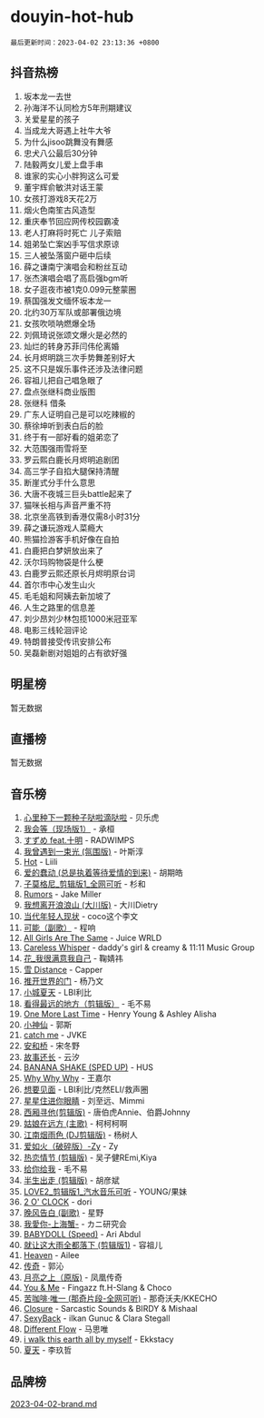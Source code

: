 # douyin-hot-hub

`最后更新时间：2023-04-02 23:13:36 +0800`

## 抖音热榜

1. 坂本龙一去世
1. 孙海洋不认同检方5年刑期建议
1. 关爱星星的孩子
1. 当成龙大哥遇上社牛大爷
1. 为什么jisoo跳舞没有舞感
1. 忠犬八公最后30分钟
1. 陆毅两女儿爱上盘手串
1. 谁家的实心小胖狗这么可爱
1. 董宇辉俞敏洪对话王蒙
1. 女孩打游戏8天花2万
1. 烟火色南笙古风造型
1. 重庆奉节回应网传校园霸凌
1. 老人打麻将时死亡 儿子索赔
1. 姐弟坠亡案凶手写信求原谅
1. 三人被坠落窗户砸中后续
1. 薛之谦南宁演唱会和粉丝互动
1. 张杰演唱会唱了高启强bgm听
1. 女子逛夜市被1克0.099元整蒙圈
1. 蔡国强发文缅怀坂本龙一
1. 北约30万军队或部署俄边境
1. 女孩吹唢呐燃爆全场
1. 刘佩琦说张颂文爆火是必然的
1. 灿烂的转身苏菲闫伟伦离婚
1. 长月烬明跳三次手势舞差别好大
1. 这不只是娱乐事件还涉及法律问题
1. 容祖儿把自己唱急眼了
1. 盘点张继科商业版图
1. 张继科 借条
1. 广东人证明自己是可以吃辣椒的
1. 蔡徐坤听到表白后的脸
1. 终于有一部好看的姐弟恋了
1. 大范围强雨雪将至
1. 罗云熙白鹿长月烬明追剧团
1. 高三学子自掐大腿保持清醒
1. 断崖式分手什么意思
1. 大唐不夜城三巨头battle起来了
1. 猫咪长相与声音严重不符
1. 北京坐高铁到香港仅需8小时31分
1. 薛之谦玩游戏人菜瘾大
1. 熊猫捡游客手机好像在自拍
1. 白鹿把白梦妍放出来了
1. 沃尔玛购物袋是什么梗
1. 白鹿罗云熙还原长月烬明原台词
1. 首尔市中心发生山火
1. 毛毛姐和阿姨去新加坡了
1. 人生之路里的信息差
1. 刘少昂刘少林包揽1000米冠亚军
1. 电影三线轮洄评论
1. 特朗普接受传讯安排公布
1. 吴磊新剧对姐姐的占有欲好强

## 明星榜

暂无数据

## 直播榜

暂无数据

## 音乐榜

1. [心里种下一颗种子哒啦滴哒啦]() - 贝乐虎
1. [我会等（现场版1）]() - 承桓
1. [すずめ feat.十明]() - RADWIMPS
1. [我曾遇到一束光 (氛围版)]() - 叶斯淳
1. [Hot](https://sf6-cdn-tos.douyinstatic.com/obj/tos-cn-ve-2774/a63be641febf4335a8996c8a877dee1c) - Liili
1. [爱的蠢动 (总是执着等待爱情的到来)](https://sf3-cdn-tos.douyinstatic.com/obj/tos-cn-ve-2774/osB9AW8xohlGrsNUX9GNAfK4bzdzSxIPVq7gIw) - 胡期皓
1. [子莫格尼_剪辑版1_全网可听](https://sf3-cdn-tos.douyinstatic.com/obj/tos-cn-ve-2774/okgjBiZZDqmeFfACngDQ48okZJ9knBMDtbwo8Q) - 杉和
1. [Rumors](https://sf3-cdn-tos.douyinstatic.com/obj/tos-cn-ve-2774/o81jReDoQBgklaFbYp8Qo44ZAUKfktC4nBFZTy) - Jake Miller
1. [我想离开浪浪山 (大川版)]() - 大川Dietry
1. [当代年轻人现状]() - coco这个李文
1. [可能（副歌）](https://sf6-cdn-tos.douyinstatic.com/obj/tos-cn-ve-2774/cde1731888894259b333569393c2fb51) - 程响
1. [All Girls Are The Same]() - Juice WRLD
1. [Careless Whisper](https://sf6-cdn-tos.douyinstatic.com/obj/tos-cn-ve-2774/21704ef7a1204caeaad8d60c78671a06) - daddy's girl & creamy & 11:11 Music Group
1. [花_我很满意我自己](https://sf3-cdn-tos.douyinstatic.com/obj/tos-cn-ve-2774/o4zXRD9QFb0odJPH21g8DzRfQCsbZd9fOAnXaf) - 鞠婧祎
1. [雪 Distance](https://sf3-cdn-tos.douyinstatic.com/obj/tos-cn-ve-2774/oEC6ofzrsWAXLUBquIhIKiABUGbwVL0QByNUyw) - Capper
1. [推开世界的门]() - 杨乃文
1. [小城夏天]() - LBI利比
1. [看得最远的地方（剪辑版）](https://sf6-cdn-tos.douyinstatic.com/obj/tos-cn-ve-2774/7e3cdc91401846d0a5a08ac34c7105ad) - 毛不易
1. [One More Last Time](https://sf6-cdn-tos.douyinstatic.com/obj/tos-cn-ve-2774/oAzTlo0LUAdCAIhjktsKWcLAEUKmZwGcOoB1fy) - Henry Young & Ashley Alisha
1. [小神仙]() - 郭斯
1. [catch me]() - JVKE
1. [安和桥]() - 宋冬野
1. [故事还长]() - 云汐
1. [BANANA SHAKE (SPED UP)](https://sf6-cdn-tos.douyinstatic.com/obj/tos-cn-ve-2774/oIBd1j8BIJJhtEfZb6UOHOCQAhgtpYA3EPeILz) - HUS
1. [Why Why Why]() - 王嘉尔
1. [想要见面]() - LBI利比/克然ELI/救声圈
1. [星星住进你眼睛]() - 刘至远、Mimmi
1. [西厢寻他(剪辑版)](https://sf6-cdn-tos.douyinstatic.com/obj/tos-cn-ve-2774/oUsAVfAQKlRNxEv5qxvIB8o5qmIWUcXbzJKJhw) - 唐伯虎Annie、伯爵Johnny
1. [姑娘在远方 (主歌)]() - 柯柯柯啊
1. [江南烟雨色 (DJ剪辑版)](https://sf3-cdn-tos.douyinstatic.com/obj/tos-cn-ve-2774/ocle8PKQeJ58Dcq2aAnTAgIqwAz6EFs4HoNCKe) - 杨树人
1. [爱如火（破碎版）-Zy](https://sf3-cdn-tos.douyinstatic.com/obj/tos-cn-ve-2774/oEvtIoMp7zBvFT8ic4fLAsxIrWDwAAp9UBNvvh) - Zy
1. [热恋情节 (剪辑版)]() - 吴子健REmi,Kiya
1. [给你给我]() - 毛不易
1. [半生出走 (剪辑版)]() - 胡彦斌
1. [LOVE2_剪辑版1_汽水音乐可听]() - YOUNG/果妹
1. [2 O' CLOCK](https://sf3-cdn-tos.douyinstatic.com/obj/tos-cn-ve-2774/3565890a419c4ad8aa3481fc03437bcf) - dori
1. [晚风告白 (副歌)]() - 星野
1. [我愛你-上海蟹-](https://sf3-cdn-tos.douyinstatic.com/obj/tos-cn-ve-2774/7cc6d91d8fb54e6194eabea288d60d9f) - カニ研究会
1. [BABYDOLL (Speed)](https://sf3-cdn-tos.douyinstatic.com/obj/tos-cn-ve-2774/f86004ee955c490ab8477e6ba7ca5859) - Ari Abdul
1. [就让这大雨全都落下 (剪辑版1)]() - 容祖儿
1. [Heaven](https://sf3-cdn-tos.douyinstatic.com/obj/tos-cn-ve-2774/oYeNfUaiKKP4umZfAh40h7AP623iAXfHG1F2HQ) - Ailee
1. [传奇]() - 郭沁
1. [月亮之上（原版)]() - 凤凰传奇
1. [You & Me]() - Fingazz ft.H-Slang & Choco
1. [苦咖啡·唯一 (那奇片段-全网可听)]() - 那奇沃夫/KKECHO
1. [Closure](https://sf3-cdn-tos.douyinstatic.com/obj/tos-cn-ve-2774/84f7422b29f94b78a5f3b0386275db35) - Sarcastic Sounds & BIRDY & Mishaal
1. [SexyBack](https://sf6-cdn-tos.douyinstatic.com/obj/tos-cn-ve-2774/198758899dd54359be21c9bf47326c90) - ilkan Gunuc & Clara Stegall
1. [Different Flow]() - 马思唯
1. [i walk this earth all by myself](https://sf3-cdn-tos.douyinstatic.com/obj/tos-cn-ve-2774/c751e38547b548b389ff6e1b9203b1de) - Ekkstacy
1. [夏天]() - 李玖哲

## 品牌榜

[2023-04-02-brand.md](2023-04-02-brand.md)
